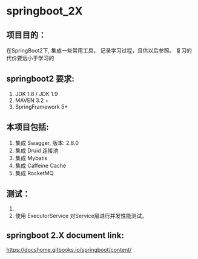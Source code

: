 # springboot_2X

项目目的：
------------------
在SpringBoot2下, 集成一些常用工具， 记录学习过程，且供以后参照。 复习的代价要远小于学习的 

springboot2 要求:
------------------


1. JDK 1.8 / JDK 1.9
2. MAVEN 3.2 +
3. SpringFramework 5+

本项目包括:
---------------------

1. 集成 Swagger, 版本: 2.8.0
2. 集成 Druid 连接池
2. 集成 Mybatis
3. 集成 Caffeine Cache
4. 集成 RocketMQ

测试：
---------------------
1. 
2. 使用 ExecutorService 对Service层进行并发性能测试。



springboot 2.X document link:
------------------------
https://docshome.gitbooks.io/springboot/content/

